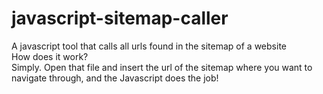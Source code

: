 # javascript-sitemap-caller
A javascript tool that calls all urls found in the sitemap of a website
<br />
How does it work?<br />
Simply. Open that file and insert the url of the sitemap where you want to navigate through, and the Javascript does the job!
